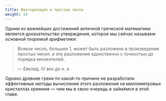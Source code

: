 ```yaml
---
title: Факторизация и простые числа
weight: 19
---
```


Одним из важнейших достижений античной греческой математики является доказательство утверждения, которое мы сейчас называем *основной теоремой арифметики*:

> Всякое число, большее 1, может быть разложено в произведение простых чисел, и это разложение единственно с точностью до порядка множителей.
>
> *— Евклид, IV век до н. э.*

Однако древние греки по какой-то причине не разработали эффективные методы вычисления этого разложения на миллиметровых кристаллах кремния — чем мы в свою очередь и займёмся в этой главе.
